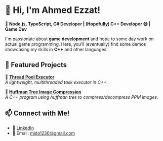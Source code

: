 # 👋 Hi, I'm Ahmed Ezzat!

🎯 **Node.js, TypeScript, C# Developer | (Hopefully) C++ Developer 😄 | Game Dev**

I'm passionate about **game development** and hope to some day work on actual game programming. Here, you'll (eventually) find some demos showcasing my skills in **C++** and other languages.

## 🚀 Featured Projects

🔹 **[Thread Pool Executor](https://github.com/mido1236/portfolio/tree/main/Projects/ThreadPoolExecutor)**  
_A lightweight, multithreaded task executor in C++._

🔹 **[Huffman Tree Image Compression](https://github.com/mido1236/portfolio/tree/master/Projects/HuffmanImageCompressor)**  
_A C++ program using huffman tree to compress/decompress PPM images._

## 📫 Connect with Me!
- 💼 [LinkedIn](https://www.linkedin.com/in/ahmedmezzat/)
- 📧 Email: mido1236@gmail.com
